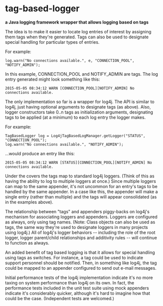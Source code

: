 # tag-based-logger

**a Java logging framework wrapper that allows logging based on tags**

The idea is to make it easier to locate log entries of interest by assigning them tags when they're
generated.  Tags can also be used to designate special handling for particular types of entries.

For example:

	log.warn("No connections available.", e, "CONNECTION_POOL", "NOTIFY_ADMIN");

In this example, CONNECTION_POOL and NOTIFY_ADMIN are tags. The log entry generated might look
something like this:

	2015-05-05 08:34:12 WARN [CONNECTION_POOL][NOTIFY_ADMIN] No connections available.

The only implementation so far is a wrapper for log4j.  The API is similar to log4j, just having
optional arguments to designate tags (as above).  Also, logger constructors take 0..n tags as
initialization arguments, designating tags to be applied (at a minimum) to each log entry the logger
makes.

For example:

	TagBasedLogger log = Log4jTagBasedLogManager.getLogger("STATUS", "CONNECTION_POOL");
	log.warn("No connections available.", "NOTIFY_ADMIN");

...would produce an entry like this:

	2015-05-05 08:34:12 WARN [STATUS][CONNECTION_POOL][NOTIFY_ADMIN] No connections available.

Under the covers the tags map to standard log4j loggers.  (Think of this as having the ability to
log to multiple loggers at once.)  Since multiple loggers can map to the same appender, it's not
uncommon for an entry's tags to be handled by the same appender.  In a case like this, the appender
will make a single entry (rather than multiple) and the tags will appear consolidated (as in the
examples above).

The relationship between "tags" and appenders piggy-backs on log4j's mechanism for associating
loggers and appenders.  Loggers are configured as always, only using tag names.  (Note: Class
objects can also be used as tags, the same way they're used to designate loggers in many projects
using log4j.)  All of log4j's logger behaviors -- including the role of the root logger, logger
parent/child relationships and additivity rules -- will continue to function as always.

An added benefit of tag based logging is that it allows for special handling using tags as switches.
For instance, a tag could be used to indicate support personnel should be notified.  Then, in
something like log4j, the tag could be mapped to an appender configured to send out e-mail messages.

Initial performance tests of the log4j implementation indicate it's no more taxing on system
performance than log4j on its own.  In fact, the performance tests included in the unit test suite
using  mock appenders indicate it's considerably quicker, although it's hard to imagine how that
could be the case.  (Independent tests are welcomed.)
